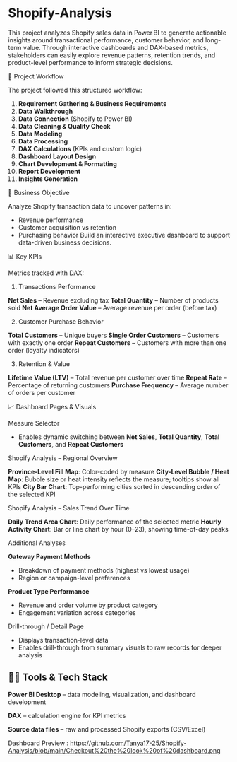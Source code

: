 # Shopify-Analysis

This project analyzes Shopify sales data in Power BI to generate actionable insights around transactional performance, customer behavior, and long-term value. Through interactive dashboards and DAX-based metrics, stakeholders can easily explore revenue patterns, retention trends, and product-level performance to inform strategic decisions.

🧩 Project Workflow

The project followed this structured workflow:

1. **Requirement Gathering & Business Requirements**
2. **Data Walkthrough**
3. **Data Connection** (Shopify to Power BI)
4. **Data Cleaning & Quality Check**
5. **Data Modeling**
6. **Data Processing**
7. **DAX Calculations** (KPIs and custom logic)
8. **Dashboard Layout Design**
9. **Chart Development & Formatting**
10. **Report Development**
11. **Insights Generation**

🎯 Business Objective

Analyze Shopify transaction data to uncover patterns in:

  * Revenue performance
  * Customer acquisition vs retention
  * Purchasing behavior
Build an interactive executive dashboard to support data-driven business decisions.

📊 Key KPIs

Metrics tracked with DAX:

1. Transactions Performance

**Net Sales** – Revenue excluding tax
**Total Quantity** – Number of products sold
**Net Average Order Value** – Average revenue per order (before tax)

2. Customer Purchase Behavior

**Total Customers** – Unique buyers
**Single Order Customers** – Customers with exactly one order
**Repeat Customers** – Customers with more than one order (loyalty indicators)

3. Retention & Value

**Lifetime Value (LTV)** – Total revenue per customer over time
**Repeat Rate** – Percentage of returning customers
**Purchase Frequency** – Average number of orders per customer

📈 Dashboard Pages & Visuals

Measure Selector

* Enables dynamic switching between **Net Sales**, **Total Quantity**, **Total Customers**, and **Repeat Customers**

Shopify Analysis – Regional Overview

**Province-Level Fill Map**: Color-coded by measure
**City-Level Bubble / Heat Map**: Bubble size or heat intensity reflects the measure; tooltips show all KPIs
**City Bar Chart**: Top-performing cities sorted in descending order of the selected KPI

Shopify Analysis – Sales Trend Over Time

**Daily Trend Area Chart**: Daily performance of the selected metric
**Hourly Activity Chart**: Bar or line chart by hour (0–23), showing time-of-day peaks

Additional Analyses

**Gateway Payment Methods**

  * Breakdown of payment methods (highest vs lowest usage)
  * Region or campaign-level preferences
  
**Product Type Performance**

  * Revenue and order volume by product category
  * Engagement variation across categories

Drill-through / Detail Page

* Displays transaction-level data
* Enables drill-through from summary visuals to raw records for deeper analysis

## 🧑‍💻 Tools & Tech Stack

**Power BI Desktop** – data modeling, visualization, and dashboard development

**DAX** – calculation engine for KPI metrics

**Source data files** – raw and processed Shopify exports (CSV/Excel)

Dashboard Preview : 
https://github.com/Tanya17-25/Shopify-Analysis/blob/main/Checkout%20the%20look%20of%20dashboard.png
